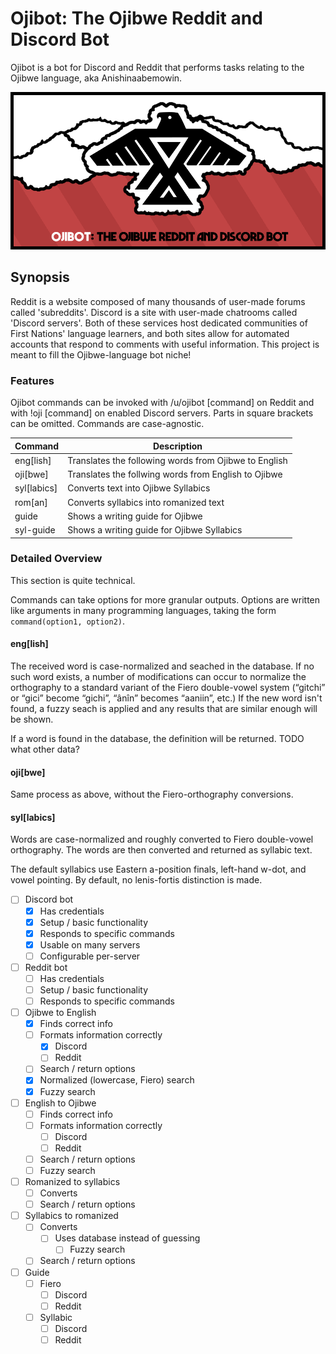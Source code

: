 
# Ojibot: The Ojibwe Reddit and Discord Bot
Ojibot is a bot for Discord and Reddit that performs tasks relating to the
Ojibwe language, aka Anishinaabemowin.

![Ojibot cover featuring Thunderbird](Gitlab_images/cover.png)


## Synopsis
Reddit is a website composed of many thousands of user-made forums called
'subreddits'. Discord is a site with user-made chatrooms called 'Discord
servers'. Both of these services host dedicated communities of First Nations'
language learners, and both sites allow for automated accounts that respond to
comments with useful information. This project is meant to fill the Ojibwe-language
bot niche!

### Features
Ojibot commands can be invoked with /u/ojibot [command] on Reddit and with !oji
[command] on enabled Discord servers. Parts in square brackets can be omitted.
Commands are case-agnostic. 

| Command | Description |
| --- | --- |
| eng[lish] | Translates the following words from Ojibwe to English |
| oji[bwe] | Translates the follwing words from English to Ojibwe |
| syl[labics] | Converts text into Ojibwe Syllabics |
| rom[an] | Converts syllabics into romanized text |
| guide | Shows a writing guide for Ojibwe |
| syl-guide | Shows a writing guide for Ojibwe Syllabics |

### Detailed Overview
This section is quite technical.

Commands can take options for more granular outputs. Options are written like
arguments in many programming languages, taking the form `command(option1, option2)`.

#### eng[lish]
The received word is case-normalized and seached in the database. If no such
word exists, a number of modifications can occur to normalize the orthography
to a standard variant of the Fiero double-vowel system (“gitchi” or “gici”
become “gichi”, “ânîn” becomes “aaniin”, etc.) If the new word isn't found, a fuzzy
seach is applied and any results that are similar enough will be shown.

If a word is found in the database, the definition will be returned. TODO what other data?

#### oji[bwe]
Same process as above, without the Fiero-orthography conversions.

#### syl[labics]
Words are case-normalized and roughly converted to Fiero double-vowel
orthography. The words are then converted and returned as syllabic text.

The default syllabics use Eastern a-position finals, left-hand w-dot, and vowel
pointing. By default, no lenis-fortis distinction is made.

- [ ] Discord bot
	- [x] Has credentials
	- [x] Setup / basic functionality
	- [x] Responds to specific commands
	- [x] Usable on many servers
	- [ ] Configurable per-server
- [ ] Reddit bot
	- [ ] Has credentials
	- [ ] Setup / basic functionality
	- [ ] Responds to specific commands
- [ ] Ojibwe to English
	- [x] Finds correct info
	- [ ] Formats information correctly
		- [x] Discord
		- [ ] Reddit
	- [ ] Search / return options
	- [x] Normalized (lowercase, Fiero) search
	- [x] Fuzzy search
- [ ] English to Ojibwe
	- [ ] Finds correct info
	- [ ] Formats information correctly
		- [ ] Discord
		- [ ] Reddit
	- [ ] Search / return options
	- [ ] Fuzzy search
- [ ] Romanized to syllabics
	- [ ] Converts
	- [ ] Search / return options
- [ ] Syllabics to romanized
	- [ ] Converts
		- [ ] Uses database instead of guessing
			- [ ] Fuzzy search
	- [ ] Search / return options
- [ ] Guide
	- [ ] Fiero
		- [ ] Discord
		- [ ] Reddit
	- [ ] Syllabic
		- [ ] Discord
		- [ ] Reddit
